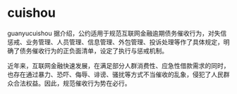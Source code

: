 # cuishou
guanyucuishou
据介绍，公约适用于规范互联网金融逾期债务催收行为，对失信惩戒、业务管理、人员管理、信息管理、外包管理、投诉处理等作了具体规定，明确了债务催收行为的正负面清单，设定了执行与惩戒机制。

近年来，互联网金融快速发展，在满足部分人群消费性、应急性借款需求的同时，也存在通过暴力、恐吓、侮辱、诽谤、骚扰等方式不当催收的乱象，侵犯了人民群众合法权益。因此，规范催收行为势在必行。
